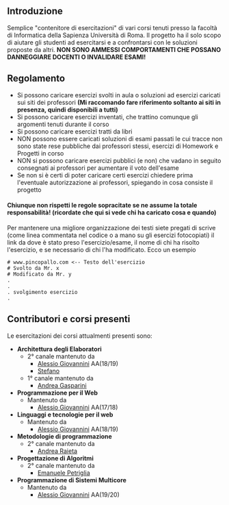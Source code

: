 ## Introduzione 
Semplice "contenitore di esercitazioni" di vari corsi tenuti presso la facoltà di Informatica della Sapienza Università di Roma.
Il progetto ha il solo scopo di aiutare gli studenti ad esercitarsi e a confrontarsi con le soluzioni proposte da altri.
**NON SONO AMMESSI COMPORTAMENTI CHE POSSANO DANNEGGIARE DOCENTI O INVALIDARE ESAMI!**

## Regolamento
- Si possono caricare esercizi svolti in aula o soluzioni ad esercizi caricati sui siti dei professori **(Mi raccomando fare riferimento soltanto ai siti in presenza, quindi disponibili a tutti)**
- Si possono caricare esercizi inventati, che trattino comunque gli argomenti tenuti durante il corso
- Si possono caricare esercizi tratti da libri
- NON possono essere caricati soluzioni di esami passati le cui tracce non sono state rese pubbliche dai professori stessi, esercizi di Homework e Progetti in corso
- NON si possono caricare esercizi pubblici (e non) che vadano in seguito consegnati ai professori per aumentare il voto dell'esame
- Se non si è certi di poter caricare certi esercizi chiedere prima l'eventuale autorizzazione ai professori, spiegando in cosa consiste il progetto

#### Chiunque non rispetti le regole sopracitate se ne assume la totale responsabilità! (ricordate che qui si vede chi ha caricato cosa e quando)

Per mantenere una migliore organizzazione dei testi siete pregati di scrive (come linea commentata nel codice o a mano su gli esercizi fotocopiati) il link da dove è stato preso l'esercizio/esame,
il nome di chi ha risolto l'esercizio, e se necessario di chi l'ha modificato. Ecco un esempio

```
# www.pincopallo.com <-- Testo dell'esercizio
# Svolto da Mr. x
# Modificato da Mr. y
.
.
. svolgimento esercizio
.
```

## Contributori e corsi presenti
Le esercitazioni dei corsi attualmenti presenti sono:

* **Architettura degli Elaboratori**  
    * 2° canale mantenuto da  
        - [Alessio Giovannini](https://gitlab.com/solifugo)  AA(18/19)
        - [Stefano](https://gitlab.com/themrpink)
    * 1° canale mantenuto da  
        - [Andrea Gasparini](https://gitlab.com/GaspRulez)
* **Programmazione per il Web** 
    * Mantenuto da  
        - [Alessio Giovannini](https://gitlab.com/solifugo) AA(17/18)
* **Linguaggi e tecnologie per il web**
    * Mantenuto da  
        - [Alessio Giovannini](https://gitlab.com/solifugo) AA(18/19)
* **Metodologie di programmazione**
    * 2° canale mantenuto da  
        - [Andrea Raieta](https://gitlab.com/andreara92)
* **Progettazione di Algoritmi**
    * 2° canale mantenuto da  
        - [Emanuele Petriglia](https://gitlab.com/ema-pe)
* **Programmazione di Sistemi Multicore**
    * Mantenuto da
        - [Alessio Giovannini](https://gitlab.com/solifugo) AA(19/20)
